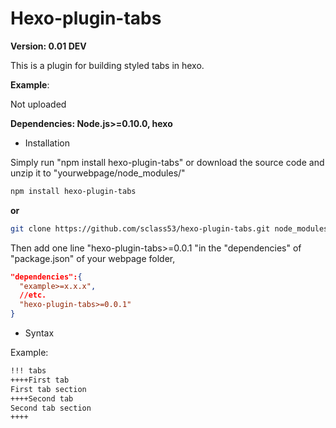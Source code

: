 # Hexo-plugin-tabs

**Version: 0.01 DEV**

This is a plugin for building styled tabs in hexo.

**Example**:

Not uploaded

**Dependencies: Node.js>=0.10.0, hexo**

- Installation

Simply run "npm install hexo-plugin-tabs" or download the source code and unzip it to "yourwebpage/node_modules/"

```bash
npm install hexo-plugin-tabs
```
**or**
```bash
git clone https://github.com/sclass53/hexo-plugin-tabs.git node_modules/hexo-plugin-tabs
```

Then add one line "hexo-plugin-tabs>=0.0.1 "in the "dependencies" of "package.json" of your webpage folder, 

```json
"dependencies":{
  "example>=x.x.x",
  //etc.
  "hexo-plugin-tabs>=0.0.1"
}
```

- Syntax

Example:

```markdown
!!! tabs
++++First tab
First tab section
++++Second tab
Second tab section
++++
```
